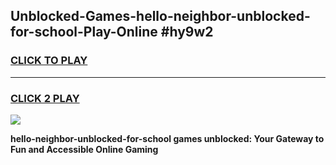 
## Unblocked-Games-hello-neighbor-unblocked-for-school-Play-Online #hy9w2
<h3>
<a href="https://news.freeplayer.one?title=hello-neighbor-unblocked-for-school&ref=3">CLICK TO PLAY</a></h3>
<hr>

<h3>
<a href="https://news.freeplayer.one?title=hello-neighbor-unblocked-for-school&ref=3">CLICK 2 PLAY</a>
  
</h3>

<a href="https://news.freeplayer.one?title=hello-neighbor-unblocked-for-school&ref=3"><img src="https://clearcache.store/games.png"></a>


**hello-neighbor-unblocked-for-school games unblocked: Your Gateway to Fun and Accessible Online Gaming**
